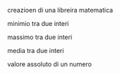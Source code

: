 creazioen di una libreira matematica

minimio tra due interi

massimo tra due interi

media tra due interi 

valore assoluto di un numero